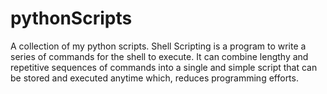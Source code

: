 # pythonScripts
A collection of my python scripts. Shell Scripting is a program to write a series of commands for the shell to execute. It can combine lengthy and repetitive sequences of commands into a single and simple script that can be stored and executed anytime which, reduces programming efforts.
